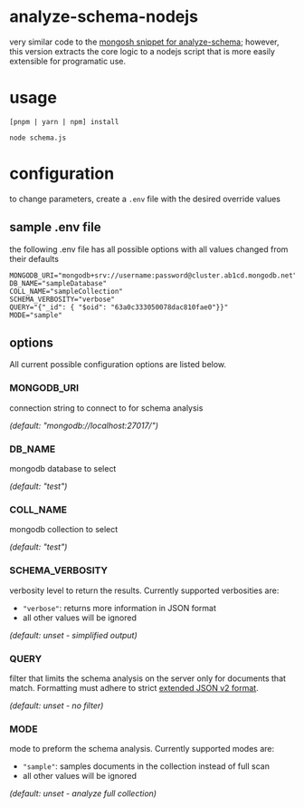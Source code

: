 # analyze-schema-nodejs
very similar code to the [mongosh snippet for analyze-schema](https://github.com/mongodb-labs/mongosh-snippets/tree/main/snippets/analyze-schema); however, this version extracts the core logic to a nodejs script that is more easily extensible for programatic use.

# usage
`[pnpm | yarn | npm] install`

`node schema.js`

# configuration
to change parameters, create a `.env` file with the desired override values

## sample .env file
the following .env file has all possible options with all values changed from their defaults
```
MONGODB_URI="mongodb+srv://username:password@cluster.ab1cd.mongodb.net"
DB_NAME="sampleDatabase"
COLL_NAME="sampleCollection"
SCHEMA_VERBOSITY="verbose"
QUERY="{"_id": { "$oid": "63a0c333050078dac810fae0"}}"
MODE="sample"
```

## options
All current possible configuration options are listed below.

### MONGODB_URI
connection string to connect to for schema analysis

*(default: "mongodb://localhost:27017/")*

### DB_NAME
mongodb database to select

*(default: "test")*

### COLL_NAME
mongodb collection to select

*(default: "test")*

### SCHEMA_VERBOSITY
verbosity level to return the results. Currently supported verbosities are:
  * `"verbose"`: returns more information in JSON format
  * all other values will be ignored

*(default: unset - simplified output)*

### QUERY
filter that limits the schema analysis on the server only for documents that match. Formatting must adhere to strict [extended JSON v2 format](https://www.mongodb.com/docs/manual/reference/mongodb-extended-json/).

*(default: unset - no filter)*

### MODE
mode to preform the schema analysis. Currently supported modes are:
  * `"sample"`: samples documents in the collection instead of full scan
  * all other values will be ignored

*(default: unset - analyze full collection)*
